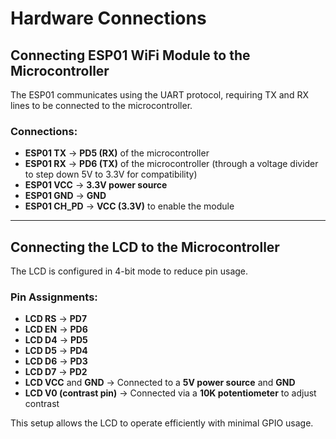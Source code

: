 # Hardware Connections

## Connecting ESP01 WiFi Module to the Microcontroller
The ESP01 communicates using the UART protocol, requiring TX and RX lines to be connected to the microcontroller.

### Connections:
- **ESP01 TX** → **PD5 (RX)** of the microcontroller  
- **ESP01 RX** → **PD6 (TX)** of the microcontroller (through a voltage divider to step down 5V to 3.3V for compatibility)  
- **ESP01 VCC** → **3.3V power source**  
- **ESP01 GND** → **GND**  
- **ESP01 CH_PD** → **VCC (3.3V)** to enable the module  

---

## Connecting the LCD to the Microcontroller
The LCD is configured in 4-bit mode to reduce pin usage.

### Pin Assignments:
- **LCD RS** → **PD7**  
- **LCD EN** → **PD6**  
- **LCD D4** → **PD5**  
- **LCD D5** → **PD4**  
- **LCD D6** → **PD3**  
- **LCD D7** → **PD2**  
- **LCD VCC** and **GND** → Connected to a **5V power source** and **GND**  
- **LCD V0 (contrast pin)** → Connected via a **10K potentiometer** to adjust contrast  

This setup allows the LCD to operate efficiently with minimal GPIO usage.
